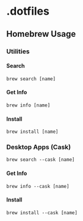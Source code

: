 # .dotfiles

## Homebrew Usage

### Utilities

#### Search

```
brew search [name]
```

#### Get Info
```
brew info [name]
```

#### Install
```
brew install [name]
```


### Desktop Apps (Cask)

```
brew search --cask [name]
```

#### Get Info
```
brew info --cask [name]
```

#### Install
```
brew install --cask [name]
```
